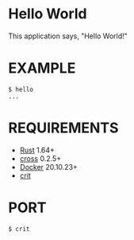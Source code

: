 # Hello World

This application says, "Hello World!"

# EXAMPLE

```console
$ hello
...
```

# REQUIREMENTS

* [Rust](https://www.rust-lang.org/en-US/) 1.64+
* [cross](https://crates.io/crates/cross) 0.2.5+
* [Docker](https://www.docker.com/) 20.10.23+
* [crit](https://github.com/mcandre/crit)

# PORT

```console
$ crit
```
